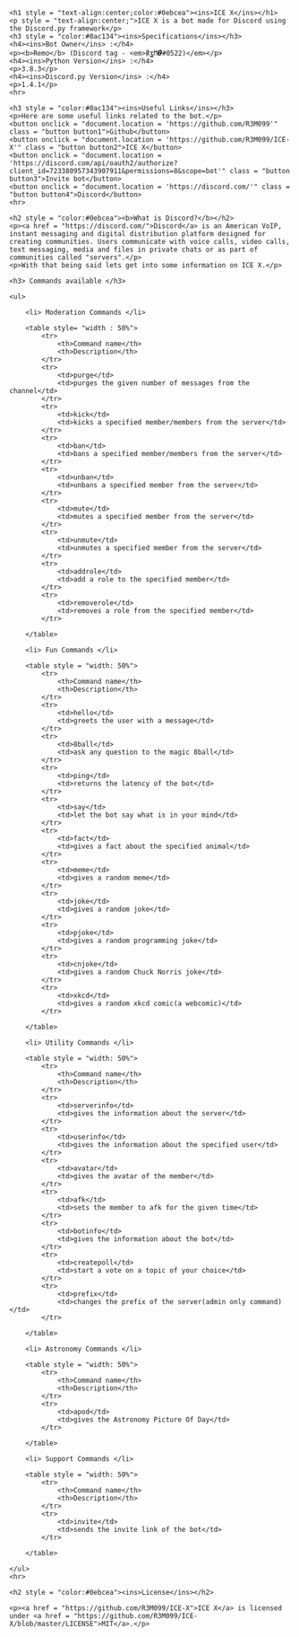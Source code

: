<html>

<head>
	
<style>
	
	.button{
		 border: none;
  		 color: white;
  		 padding: 16px 32px;
  		 text-align: center;
  		 text-decoration: none;
  		 display: inline-block;
  		 font-size: 16px;
  		 margin: 4px 2px;
  		 transition-duration: 0.4s;
  		 cursor: pointer;
			}

	.button1{
		background-color: white;
		color: black;
		border: 2px solid #219edc;
			}

	.button1:hover{
		background-color: #219edc;
		color: white;
	}

	.button2{
		background-color: white;
		color: black;
		border: 2px solid #0ebcea;
			}

	.button2:hover{
		background-color: #0ebcea;
		color: white;
	}

	.button3{
		background-color: white;
		color: black;
		border: 2px solid #21c81e;
			}

	.button3:hover{
		background-color: #21c81e;
		color: white;
	}

	.button4{
		background-color: white;
		color: black;
		border: 2px solid #dd3a1d;
			}

	.button4:hover{
		background-color: #dd3a1d;
		color: white;
	}

	table, th, td{
		border: 1px solid black;
		border-collapse: collapse
	}

	th, td{
		padding: 5px;
	}

	th{
		text-align: left;
	}

</style>	

</head>

<body>

	<h1 style = "text-align:center;color:#0ebcea"><ins>ICE X</ins></h1>
	<p style = "text-align:center;">ICE X is a bot made for Discord using the Discord.py framework</p>
	<h3 style = "color:#0ac134"><ins>Specifications</ins></h3>
	<h4><ins>Bot Owner</ins> :</h4>
	<p><b>Remo</b> (Discord tag - <em>℟ʓϺ𝞱#0522)</em></p>
	<h4><ins>Python Version</ins> :</h4>
	<p>3.8.3</p>
	<h4><ins>Discord.py Version</ins> :</h4>
	<p>1.4.1</p>
	<hr>

	<h3 style = "color:#0ac134"><ins>Useful Links</ins></h3>
	<p>Here are some useful links related to the bot.</p>
	<button onclick = "document.location = 'https://github.com/R3M099'" class = "button button1">Github</button>
	<button onclick = "document.location = 'https://github.com/R3M099/ICE-X'" class = "button button2">ICE X</button>
	<button onclick = "document.location = 'https://discord.com/api/oauth2/authorize?client_id=723380957343907911&permissions=8&scope=bot'" class = "button button3">Invite bot</button>
	<button onclick = "document.location = 'https://discord.com/'" class = "button button4">Discord</button>
	<hr>

	<h2 style = "color:#0ebcea"><b>What is Discord?</b></h2>
	<p><a href = "https://discord.com/">Discord</a> is an American VoIP, instant messaging and digital distribution platform designed for creating communities. Users communicate with voice calls, video calls, text messaging, media and files in private chats or as part of communities called "servers".</p>
	<p>With that being said lets get into some information on ICE X.</p>

	<h3> Commands available </h3>

	<ul>

		<li> Moderation Commands </li>

		<table style= "width : 50%">
			<tr>
				<th>Command name</th>
				<th>Description</th>
			</tr>
			<tr>
				<td>purge</td>
				<td>purges the given number of messages from the channel</td>
			</tr>
			<tr>
				<td>kick</td>
				<td>kicks a specified member/members from the server</td>
			</tr>
			<tr>
				<td>ban</td>
				<td>bans a specified member/members from the server</td>
			</tr>
			<tr>
				<td>unban</td>
				<td>unbans a specified member from the server</td>
			</tr>
			<tr>
				<td>mute</td>
				<td>mutes a specified member from the server</td>
			</tr>
			<tr>
				<td>unmute</td>
				<td>unmutes a specified member from the server</td>
			</tr>
			<tr>
				<td>addrole</td>
				<td>add a role to the specified member</td>
			</tr>
			<tr>
				<td>removerole</td>
				<td>removes a role from the specified member</td>
			</tr>

		</table>

		<li> Fun Commands </li>

		<table style = "width: 50%">
			<tr>
				<th>Command name</th>
				<th>Description</th>
			</tr>
			<tr>
				<td>hello</td>
				<td>greets the user with a message</td>
			</tr>
			<tr>
				<td>8ball</td>
				<td>ask any question to the magic 8ball</td>
			</tr>
			<tr>
				<td>ping</td>
				<td>returns the latency of the bot</td>
			</tr>
			<tr>
				<td>say</td>
				<td>let the bot say what is in your mind</td>
			</tr>
			<tr>
				<td>fact</td>
				<td>gives a fact about the specified animal</td>
			</tr>
			<tr>
				<td>meme</td>
				<td>gives a random meme</td>
			</tr>
			<tr>
				<td>joke</td>
				<td>gives a random joke</td>
			</tr>
			<tr>
				<td>pjoke</td>
				<td>gives a random programming joke</td>
			</tr>
			<tr>
				<td>cnjoke</td>
				<td>gives a random Chuck Norris joke</td>
			</tr>
			<tr>
				<td>xkcd</td>
				<td>gives a random xkcd comic(a webcomic)</td>
			</tr>
			
		</table>

		<li> Utility Commands </li>

		<table style = "width: 50%">
			<tr>
				<th>Command name</th>
				<th>Description</th>
			</tr>
			<tr>
				<td>serverinfo</td>
				<td>gives the information about the server</td>
			</tr>
			<tr>
				<td>userinfo</td>
				<td>gives the information about the specified user</td>
			</tr>
			<tr>
				<td>avatar</td>
				<td>gives the avatar of the member</td>
			</tr>
			<tr>
				<td>afk</td>
				<td>sets the member to afk for the given time</td>
			</tr>
			<tr>
				<td>botinfo</td>
				<td>gives the information about the bot</td>
			</tr>
			<tr>
				<td>createpoll</td>
				<td>start a vote on a topic of your choice</td>
			</tr>
			<tr>
				<td>prefix</td>
				<td>changes the prefix of the server(admin only command)</td>
			</tr>
			
		</table>

		<li> Astronomy Commands </li>

		<table style = "width: 50%">
			<tr>
				<th>Command name</th>
				<th>Description</th>
			</tr>
			<tr>
				<td>apod</td>
				<td>gives the Astronomy Picture Of Day</td>
			</tr>
			
		</table>

		<li> Support Commands </li>

		<table style = "width: 50%">
			<tr>
				<th>Command name</th>
				<th>Description</th>
			</tr>
			<tr>
				<td>invite</td>
				<td>sends the invite link of the bot</td>
			</tr>
			
		</table>

	</ul>
	<hr>

	<h2 style = "color:#0ebcea"><ins>License</ins></h2>

	<p><a href = "https://github.com/R3M099/ICE-X">ICE X</a> is licensed under <a href = "https://github.com/R3M099/ICE-X/blob/master/LICENSE">MIT</a>.</p>

</body>

</html>
